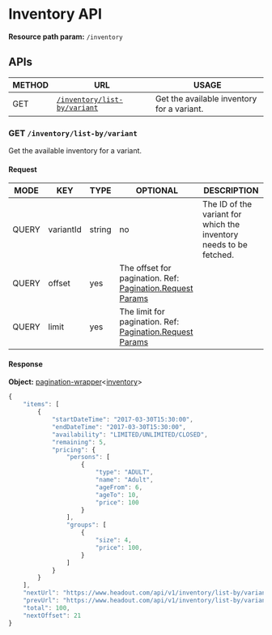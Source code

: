 # Inventory API

**Resource path param:** `/inventory`

## APIs

METHOD | URL | USAGE
--- | --- | ---
GET | [`/inventory/list-by/variant`](#GET-/inventory/list-by/variant) | Get the available inventory for a variant.

### <a name="GET-/inventory/list-by/variant"></a>GET `/inventory/list-by/variant`

Get the available inventory for a variant.

#### Request

MODE | KEY | TYPE | OPTIONAL | DESCRIPTION
--- | --- | --- | --- | ---
QUERY | variantId | string | no | The ID of the variant for which the inventory needs to be fetched.
QUERY | offset | yes | The offset for pagination. Ref: [Pagination.Request Params](/conventions/basic.md#Pagination--Request-Params)
QUERY | limit | yes | The limit for pagination. Ref: [Pagination.Request Params](/conventions/basic.md#Pagination--Request-Params)

#### Response

**Object:** [pagination-wrapper](/object-models/common-models.md#pagination-wrapper)<[inventory](/object-models/inventory-models.md#inventory)>

```javascript
{
	"items": [
		{
			"startDateTime": "2017-03-30T15:30:00",
			"endDateTime": "2017-03-30T15:30:00",
			"availability": "LIMITED/UNLIMITED/CLOSED",
			"remaining": 5,
			"pricing": {
				"persons": [
					{
						"type": "ADULT",
						"name": "Adult",
						"ageFrom": 6,
						"ageTo": 10,
						"price": 100
					}
				],
				"groups": [
					{
						"size": 4,
						"price": 100,
					}
				]
			}
		}
	],
	"nextUrl": "https://www.headout.com/api/v1/inventory/list-by/variant?variant-id=1234,offset=21,limit=20",
	"prevUrl": "https://www.headout.com/api/v1/inventory/list-by/variant?variant-id=1234,offset=0,limit=20",
	"total": 100,
	"nextOffset": 21
}
```
